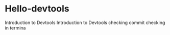 # Hello-devtools
Introduction to Devtools
Introduction to Devtools 
checking commit
checking in termina


